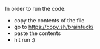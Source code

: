 In order to run the code:
- copy the contents of the file
- go to https://copy.sh/brainfuck/
- paste the contents
- hit run :)
